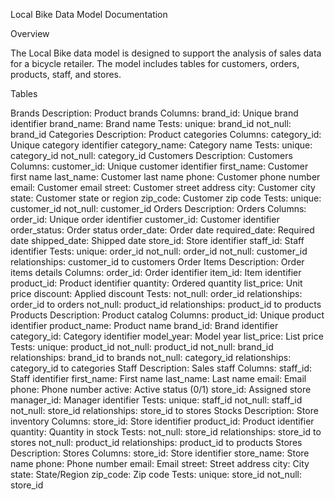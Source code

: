 Local Bike Data Model Documentation

Overview

The Local Bike data model is designed to support the analysis of sales data for a bicycle retailer. The model includes tables for customers, orders, products, staff, and stores.

Tables

Brands
Description: Product brands
Columns:
brand_id: Unique brand identifier
brand_name: Brand name
Tests:
unique: brand_id
not_null: brand_id
Categories
Description: Product categories
Columns:
category_id: Unique category identifier
category_name: Category name
Tests:
unique: category_id
not_null: category_id
Customers
Description: Customers
Columns:
customer_id: Unique customer identifier
first_name: Customer first name
last_name: Customer last name
phone: Customer phone number
email: Customer email
street: Customer street address
city: Customer city
state: Customer state or region
zip_code: Customer zip code
Tests:
unique: customer_id
not_null: customer_id
Orders
Description: Orders
Columns:
order_id: Unique order identifier
customer_id: Customer identifier
order_status: Order status
order_date: Order date
required_date: Required date
shipped_date: Shipped date
store_id: Store identifier
staff_id: Staff identifier
Tests:
unique: order_id
not_null: order_id
not_null: customer_id
relationships: customer_id to customers
Order Items
Description: Order items details
Columns:
order_id: Order identifier
item_id: Item identifier
product_id: Product identifier
quantity: Ordered quantity
list_price: Unit price
discount: Applied discount
Tests:
not_null: order_id
relationships: order_id to orders
not_null: product_id
relationships: product_id to products
Products
Description: Product catalog
Columns:
product_id: Unique product identifier
product_name: Product name
brand_id: Brand identifier
category_id: Category identifier
model_year: Model year
list_price: List price
Tests:
unique: product_id
not_null: product_id
not_null: brand_id
relationships: brand_id to brands
not_null: category_id
relationships: category_id to categories
Staff
Description: Sales staff
Columns:
staff_id: Staff identifier
first_name: First name
last_name: Last name
email: Email
phone: Phone number
active: Active status (0/1)
store_id: Assigned store
manager_id: Manager identifier
Tests:
unique: staff_id
not_null: staff_id
not_null: store_id
relationships: store_id to stores
Stocks
Description: Store inventory
Columns:
store_id: Store identifier
product_id: Product identifier
quantity: Quantity in stock
Tests:
not_null: store_id
relationships: store_id to stores
not_null: product_id
relationships: product_id to products
Stores
Description: Stores
Columns:
store_id: Store identifier
store_name: Store name
phone: Phone number
email: Email
street: Street address
city: City
state: State/Region
zip_code: Zip code
Tests:
unique: store_id
not_null: store_id